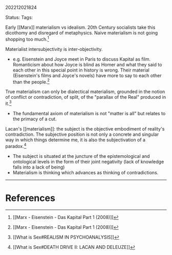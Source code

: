 202212021824

Status: 
Tags: 

Early [[Marx]] materialism vs idealism. 20th Century socialists take this dicothomy and disregard of metaphysics. Naive materialism is not going shopping too much.[^1]

Materialist intersubjectivity is inter-objectivity.
- e.g. Eisenstein and Joyce meet in Paris to discuss Kapital as film. Romanticism about how Joyce is blind as Homer and what they said to each other in this special point in history is wrong. Their material (Eisenstein's films and Joyce's novels) have more to say to each other than the people.[^1]

True materialism can only be dialectical materialism, grounded in the notion of conflict or contradiction, of split, of the "parallax of the Real" produced in it.[^2]
* The fundamental axiom of materialism is not "matter is all" but relates to the primacy of a cut.

Lacan's [[materialism]]: the subject is the objective embodiment of reality's contradiction. The subjective position is not only a concrete and singular way in which things determine me, it is also the subjectivation of a paradox.[^3]
 * The subject is situated at the juncture of the epistemological and ontological levels in the form of their joint negativity (lack of knowledge falls into a lack of being)
 * Materialism is thinking which advances as thinking of contradictions.

---
# References

[^1]: [[Marx - Eisenstein - Das Kapital Part 1 (2008)]]
[^2]: [[What is Sex#REALISM IN PSYCHOANALYSIS]]
[^3]: [[What is Sex#DEATH DRIVE II: LACAN AND DELEUZE]]